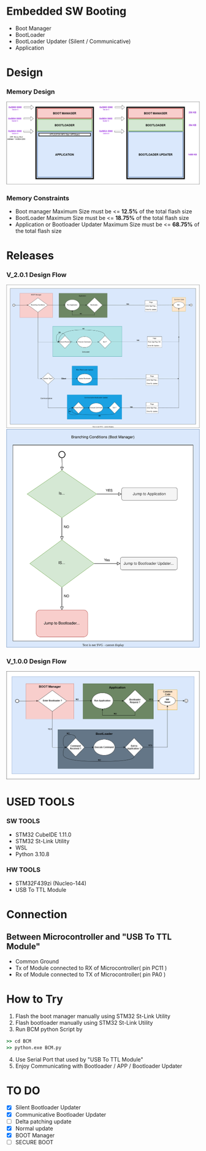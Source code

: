 # Embedded SW Booting
- Boot Manager
- BootLoader
- BootLoader Updater (Silent / Communicative)
- Application
# Design 
### Memory Design
![Design](https://github.com/abdelrahman99999/Booting/blob/main/Docs/Memory%20Design.png?raw=true)
### Memory Constraints
- Boot manager Maximum Size must be <= **12.5%** of the total flash size
- BootLoader Maximum Size must be <= **18.75%** of the total flash size
- Application or Bootloader Updater Maximum Size must be <= **68.75%** of the total flash size

# Releases

### V_2.0.1 Design Flow
<p align="center">
  <img src="https://raw.githubusercontent.com/abdelrahman99999/Booting/5f804fc6b00bd211a19187b64c504239a5dcbb9d/Docs/Design_flow_v_2_0_1.svg" alt="Design flow"/>
  <img src="https://raw.githubusercontent.com/abdelrahman99999/Booting/5f804fc6b00bd211a19187b64c504239a5dcbb9d/Docs/BootManager_Branching%20Conditions_v_2_0_1.svg" alt="Boot Manager Branching Conditions"/>
</p>

### V_1.0.0 Design Flow
![Design flow](https://github.com/abdelrahman99999/Booting/blob/main/Docs/Design_flow_v_1_0_0.png?raw=true "V_1.0.0 Design Flow")


# USED TOOLS
### SW TOOLS
- STM32 CubeIDE 1.11.0
- STM32 St-Link Utility
- WSL
- Python 3.10.8
### HW TOOLS
- STM32F439zi (Nucleo-144)
- USB To TTL Module

# Connection
## Between Microcontroller and "USB To TTL Module"
- Common Ground
- Tx of Module connected to RX of Microcontroller( pin PC11 )
- Rx of Module connected to TX of Microcontroller( pin PA0 )

# How to Try
1. Flash the boot manager manually using STM32 St-Link Utility
2. Flash bootloader manually using STM32 St-Link Utility
3. Run BCM python Script by 
```cmd
>> cd BCM
>> python.exe BCM.py
```
4. Use Serial Port that used by "USB To TTL Module"
5. Enjoy Communicating  with Bootloader / APP / Bootloader Updater


# TO DO 
- [x] Silent Bootloader Updater
- [x] Communicative Bootloader Updater
- [ ] Delta patching update
- [x] Normal update
- [x] BOOT Manager
- [ ] SECURE BOOT
